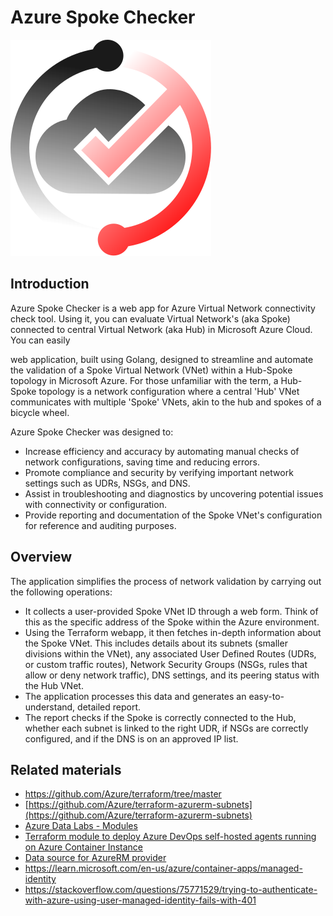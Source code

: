 # Azure Spoke Checker  

![](logo.svg)

## Introduction
 
Azure Spoke Checker is a web app for Azure Virtual Network connectivity check tool. Using it, you can evaluate Virtual Network's (aka Spoke) connected to central Virtual Network (aka Hub) in Microsoft Azure Cloud. You can easily  

web application, built using Golang, designed to streamline and automate the validation of a Spoke Virtual Network (VNet) within a Hub-Spoke topology in Microsoft Azure. For those unfamiliar with the term, a Hub-Spoke topology is a network configuration where a central 'Hub' VNet communicates with multiple 'Spoke' VNets, akin to the hub and spokes of a bicycle wheel.

Azure Spoke Checker was designed to:

* Increase efficiency and accuracy by automating manual checks of network configurations, saving time and reducing errors.
* Promote compliance and security by verifying important network settings such as UDRs, NSGs, and DNS.
* Assist in troubleshooting and diagnostics by uncovering potential issues with connectivity or configuration.
* Provide reporting and documentation of the Spoke VNet's configuration for reference and auditing purposes.

## Overview

The application simplifies the process of network validation by carrying out the following operations:

* It collects a user-provided Spoke VNet ID through a web form. Think of this as the specific address of the Spoke within the Azure environment.
* Using the Terraform webapp, it then fetches in-depth information about the Spoke VNet. This includes details about its subnets (smaller divisions within the VNet), any associated User Defined Routes (UDRs, or custom traffic routes), Network Security Groups (NSGs, rules that allow or deny network traffic), DNS settings, and its peering status with the Hub VNet.
* The application processes this data and generates an easy-to-understand, detailed report.
* The report checks if the Spoke is correctly connected to the Hub, whether each subnet is linked to the right UDR, if NSGs are correctly configured, and if the DNS is on an approved IP list.


## Related materials

* https://github.com/Azure/terraform/tree/master
* [https://github.com/Azure/terraform-azurerm-subnets](https://github.com/Azure/terraform-azurerm-subnets)
* [Azure Data Labs - Modules](https://github.com/Azure/azure-data-labs-modules?tab=readme-ov-file)
* [Terraform module to deploy Azure DevOps self-hosted agents running on Azure Container Instance](https://github.com/Azure/terraform-azurerm-aci-devops-agent)
* [Data source for AzureRM provider](https://registry.terraform.io/providers/hashicorp/azurerm/latest/docs/data-sources/client_config)
* https://learn.microsoft.com/en-us/azure/container-apps/managed-identity
* https://stackoverflow.com/questions/75771529/trying-to-authenticate-with-azure-using-user-managed-identity-fails-with-401